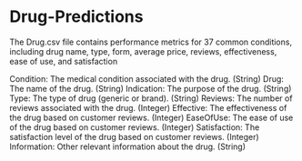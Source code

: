 # Drug-Predictions

The Drug.csv file contains performance metrics for 37 common conditions, 
including drug name, type, form, average price, reviews, effectiveness, ease of use, and satisfaction

Condition: The medical condition associated with the drug. (String)
Drug: The name of the drug. (String)
Indication: The purpose of the drug. (String)
Type: The type of drug (generic or brand). (String)
Reviews: The number of reviews associated with the drug. (Integer)
Effective: The effectiveness of the drug based on customer reviews. (Integer)
EaseOfUse: The ease of use of the drug based on customer reviews. (Integer)
Satisfaction: The satisfaction level of the drug based on customer reviews. (Integer)
Information: Other relevant information about the drug. (String)
